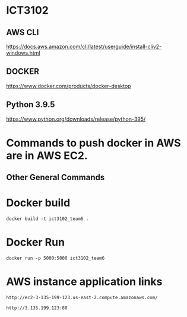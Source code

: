 # ICT3102

## AWS CLI

https://docs.aws.amazon.com/cli/latest/userguide/install-cliv2-windows.html

## DOCKER

https://www.docker.com/products/docker-desktop

## Python 3.9.5

https://www.python.org/downloads/release/python-395/

# Commands to push docker in AWS are in AWS EC2.

## Other General Commands

# Docker build

```
docker build -t ict3102_team6 .
```

# Docker Run

```
docker run -p 5000:5000 ict3102_team6
```

# AWS instance application links

```
http://ec2-3-135-199-123.us-east-2.compute.amazonaws.com/

http://3.135.199.123:80

```
